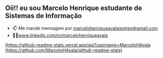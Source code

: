 ## Oii!! eu sou Marcelo Henrique estudante de Sistemas de Informação
- 📫 Me mande mensagem por marcelohenriqueayalagomes@gmail.com
- 🧑‍💼www.linkedin.com/in/marcelohenriqueayala
<div>
  <a >
    <a href="https://github.com/MarceloHAyala">
  (https://github-readme-stats.vercel.app/api?username=MarceloHAyala
  (https://github.com/MarceloHAyala/github-readme-stats)
</div>
